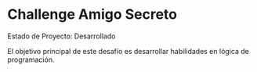 <h1> Challenge Amigo Secreto </h1>

Estado de Proyecto: Desarrollado

El objetivo principal de este desafío es desarrollar habilidades en lógica de programación.
